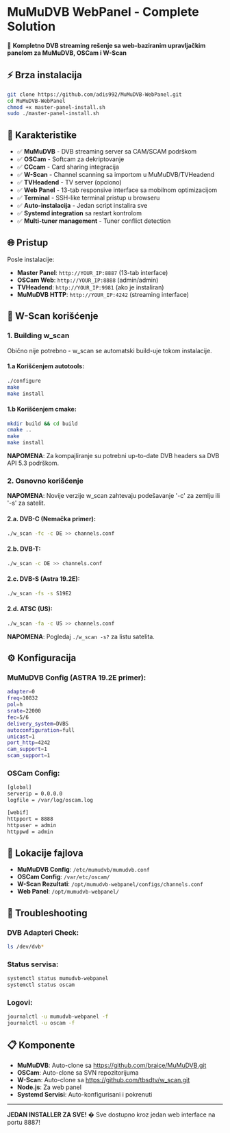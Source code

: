 # MuMuDVB WebPanel - Complete Solution

🚀 **Kompletno DVB streaming rešenje sa web-baziranim upravljačkim panelom za MuMuDVB, OSCam i W-Scan**

## ⚡ Brza instalacija

```bash
git clone https://github.com/adis992/MuMuDVB-WebPanel.git
cd MuMuDVB-WebPanel
chmod +x master-panel-install.sh
sudo ./master-panel-install.sh
```

## 🌟 Karakteristike

- ✅ **MuMuDVB** - DVB streaming server sa CAM/SCAM podrškom  
- ✅ **OSCam** - Softcam za dekriptovanje
- ✅ **CCcam** - Card sharing integracija
- ✅ **W-Scan** - Channel scanning sa importom u MuMuDVB/TVHeadend
- ✅ **TVHeadend** - TV server (opciono)
- ✅ **Web Panel** - 13-tab responsive interface sa mobilnom optimizacijom
- ✅ **Terminal** - SSH-like terminal pristup u browseru
- ✅ **Auto-instalacija** - Jedan script instalira sve
- ✅ **Systemd integration** sa restart kontrolom
- ✅ **Multi-tuner management** - Tuner conflict detection

## 🌐 Pristup

Posle instalacije:

- **Master Panel**: `http://YOUR_IP:8887` (13-tab interface)
- **OSCam Web**: `http://YOUR_IP:8888` (admin/admin)  
- **TVHeadend**: `http://YOUR_IP:9981` (ako je instaliran)
- **MuMuDVB HTTP**: `http://YOUR_IP:4242` (streaming interface)

## 📡 W-Scan korišćenje

### 1. Building w_scan
Obično nije potrebno - w_scan se automatski build-uje tokom instalacije.

#### 1.a Korišćenjem autotools:

```bash
./configure
make
make install
```

#### 1.b Korišćenjem cmake:

```bash
mkdir build && cd build
cmake ..
make
make install
```

**NAPOMENA**: Za kompajliranje su potrebni up-to-date DVB headers sa DVB API 5.3 podrškom.

### 2. Osnovno korišćenje

**NAPOMENA**: Novije verzije w_scan zahtevaju podešavanje '-c' za zemlju ili '-s' za satelit.

#### 2.a. DVB-C (Nemačka primer):

```bash
./w_scan -fc -c DE >> channels.conf
```

#### 2.b. DVB-T:

```bash
./w_scan -c DE >> channels.conf
```

#### 2.c. DVB-S (Astra 19.2E):

```bash
./w_scan -fs -s S19E2
```

#### 2.d. ATSC (US):

```bash
./w_scan -fa -c US >> channels.conf
```

**NAPOMENA**: Pogledaj `./w_scan -s?` za listu satelita.

## ⚙️ Konfiguracija

### MuMuDVB Config (ASTRA 19.2E primer):

```bash
adapter=0
freq=10832
pol=h
srate=22000
fec=5/6
delivery_system=DVBS
autoconfiguration=full
unicast=1
port_http=4242
cam_support=1
scam_support=1
```

### OSCam Config:

```bash
[global]
serverip = 0.0.0.0
logfile = /var/log/oscam.log

[webif]
httpport = 8888
httpuser = admin
httppwd = admin
```

## 📁 Lokacije fajlova

- **MuMuDVB Config**: `/etc/mumudvb/mumudvb.conf`
- **OSCam Config**: `/var/etc/oscam/`
- **W-Scan Rezultati**: `/opt/mumudvb-webpanel/configs/channels.conf`
- **Web Panel**: `/opt/mumudvb-webpanel/`

## 🔧 Troubleshooting

### DVB Adapteri Check:

```bash
ls /dev/dvb*
```

### Status servisa:

```bash
systemctl status mumudvb-webpanel
systemctl status oscam
```

### Logovi:

```bash
journalctl -u mumudvb-webpanel -f
journalctl -u oscam -f
```

## 📋 Komponente

- **MuMuDVB**: Auto-clone sa https://github.com/braice/MuMuDVB.git
- **OSCam**: Auto-clone sa SVN repozitorijuma
- **W-Scan**: Auto-clone sa https://github.com/tbsdtv/w_scan.git
- **Node.js**: Za web panel
- **Systemd Servisi**: Auto-konfigurisani i pokrenuti

---

**JEDAN INSTALLER ZA SVE!** � Sve dostupno kroz jedan web interface na portu 8887!